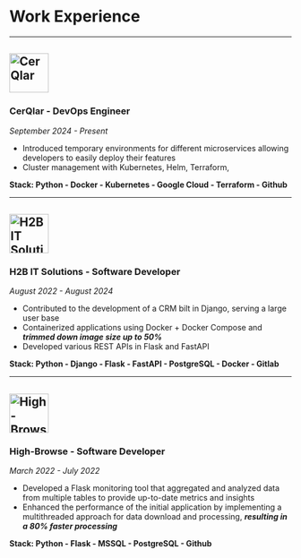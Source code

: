 # Work Experience

---

## <img src="https://media.licdn.com/dms/image/C4E0BAQEVV8Oz4UTMaQ/company-logo_200_200/0/1678177036300/cerqlar_logo?e=2147483647&v=beta&t=JivKV1VMoqL67PcHt9t8-3TQM_UH1XKQNTpXpr1b688" alt="CerQlar" width="70px">

### **CerQlar - DevOps Engineer**
_September 2024 - Present_

* Introduced temporary environments for different microservices allowing developers to
easily deploy their features
* Cluster management with Kubernetes, Helm, Terraform, 

**Stack: Python - Docker - Kubernetes - Google Cloud - Terraform - Github**

---

## <img src="https://h2b.nl/wp-content/uploads/2020/05/h2b_Logo_IT_Positive-300x223.png" alt="H2B IT Solutions" width="70px">

### **H2B IT Solutions - Software Developer**
_August 2022 - August 2024_

* Contributed to the development of a CRM bilt in Django, serving a large user base
* Containerized applications using Docker + Docker Compose and ***trimmed down image size up to 50%***
* Developed various REST APIs in Flask and FastAPI

**Stack: Python - Django - Flask - FastAPI - PostgreSQL - Docker - Gitlab**

---

## <img src="https://media.licdn.com/dms/image/C560BAQG7tdNWDHtDfQ/company-logo_200_200/0/1630640674712?e=2147483647&v=beta&t=1w_opNRuUK5pm0iRw6a27XC-b4oqsmfTp79v3u6htBQ" alt="High-Browse" width="70px">

### **High-Browse - Software Developer**
_March 2022 - July 2022_

* Developed a Flask monitoring tool that aggregated and analyzed data from multiple tables to provide up-to-date metrics and insights
* Enhanced the performance of the initial application by implementing a multithreaded approach for data download and processing, ***resulting in a 80% faster processing***

**Stack: Python - Flask - MSSQL - PostgreSQL - Github**

</br>